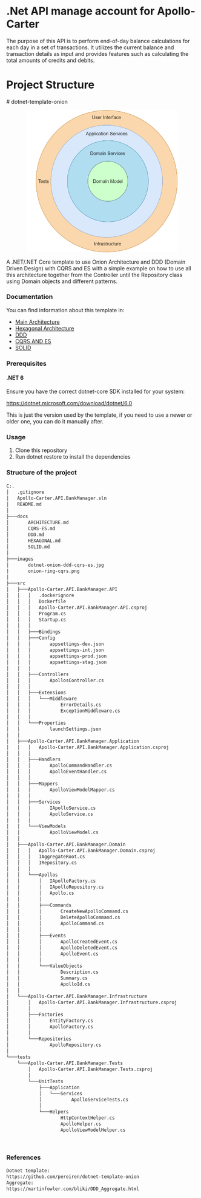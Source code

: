 # .Net API manage account for Apollo-Carter
The purpose of this API is to perform end-of-day balance calculations for each day in a set of transactions. It utilizes the current balance and transaction details as input and provides features such as calculating the total amounts of credits and debits.

# Project Structure

﻿# dotnet-template-onion

<p align="center">
  <img src="images/onion-ring-cqrs.png" alt="dotnet-template-onion logo" width="400"/>
</p>

A .NET/.NET Core template to use Onion Architecture and DDD (Domain Driven Design) with CQRS and ES with a simple example on how to use all this architecture together from the Controller until the Repository class using Domain objects and different patterns.

### Documentation

You can find information about this template in:

- [Main Architecture](docs/ARCHITECTURE.md)
- [Hexagonal Architecture](docs/HEXAGONAL.md)
- [DDD](docs/DDD.md)
- [CQRS AND ES](docs/CQRS-ES.md)
- [SOLID](docs/SOLID.md)

### Prerequisites

#### .NET 6

Ensure you have the correct dotnet-core SDK installed for your system:

https://dotnet.microsoft.com/download/dotnet/6.0

This is just the version used by the template, if you need to use a newer or older one, you can do it manually after.

### Usage

1. Clone this repository
2. Run dotnet restore to install the dependencies


### Structure of the project

```
C:.
│   .gitignore
│   Apollo-Carter.API.BankManager.sln
│   README.md
│
├───docs
│       ARCHITECTURE.md
│       CQRS-ES.md
│       DDD.md
│       HEXAGONAL.md
│       SOLID.md
│
├───images
│       dotnet-onion-ddd-cqrs-es.jpg
|       onion-ring-cqrs.png
│
├───src
│   ├───Apollo-Carter.API.BankManager.API
│   │   │   .dockerignore
│   │   │   Dockerfile
│   │   │   Apollo-Carter.API.BankManager.API.csproj
│   │   │   Program.cs
│   │   │   Startup.cs
│   │   │
│   │   ├───Bindings
│   │   ├───Config
│   │   │       appsettings-dev.json
│   │   │       appsettings-int.json
│   │   │       appsettings-prod.json
│   │   │       appsettings-stag.json
│   │   │
│   │   ├───Controllers
│   │   │       ApollosController.cs
│   │   │
│   │   ├───Extensions
│   │   │   └───Middleware
│   │   │           ErrorDetails.cs
│   │   │           ExceptionMiddleware.cs
│   │   │
│   │   └───Properties
│   │           launchSettings.json
│   │
│   ├───Apollo-Carter.API.BankManager.Application
│   │   │   Apollo-Carter.API.BankManager.Application.csproj
│   │   │
│   │   ├───Handlers
│   │   │       ApolloCommandHandler.cs
│   │   │       ApolloEventHandler.cs
│   │   │
│   │   ├───Mappers
│   │   │       ApolloViewModelMapper.cs
│   │   │
│   │   ├───Services
│   │   │       IApolloService.cs
│   │   │       ApolloService.cs
│   │   │
│   │   └───ViewModels
│   │           ApolloViewModel.cs
│   │
│   ├───Apollo-Carter.API.BankManager.Domain
│   │   │   Apollo-Carter.API.BankManager.Domain.csproj
│   │   │   IAggregateRoot.cs
│   │   │   IRepository.cs
│   │   │
│   │   └───Apollos
│   │       │   IApolloFactory.cs
│   │       │   IApolloRepository.cs
│   │       │   Apollo.cs
│   │       │
│   │       ├───Commands
│   │       │       CreateNewApolloCommand.cs
│   │       │       DeleteApolloCommand.cs
│   │       │       ApolloCommand.cs
│   │       │
│   │       ├───Events
│   │       │       ApolloCreatedEvent.cs
│   │       │       ApolloDeletedEvent.cs
│   │       │       ApolloEvent.cs
│   │       │
│   │       └───ValueObjects
│   │               Description.cs
│   │               Summary.cs
│   │               ApolloId.cs
│   │
│   └───Apollo-Carter.API.BankManager.Infrastructure
│       │   Apollo-Carter.API.BankManager.Infrastructure.csproj
│       │
│       ├───Factories
│       │       EntityFactory.cs
│       │       ApolloFactory.cs
│       │
│       └───Repositories
│               ApolloRepository.cs
│
└───tests
    └───Apollo-Carter.API.BankManager.Tests
        │   Apollo-Carter.API.BankManager.Tests.csproj
        │
        └───UnitTests
            ├───Application
            │   └───Services
            │           ApolloServiceTests.cs
            │
            └───Helpers
                    HttpContextHelper.cs
                    ApolloHelper.cs
                    ApolloViewModelHelper.cs



```
### References

```
Dotnet template:
https://github.com/pereiren/dotnet-template-onion
Aggregate:
https://martinfowler.com/bliki/DDD_Aggregate.html
```
